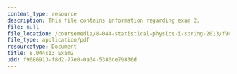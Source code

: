 ```yaml
---
content_type: resource
description: This file contains information regarding exam 2.
file: null
file_location: /coursemedia/8-044-statistical-physics-i-spring-2013/f9686913f8d277e00a345386ce79836d_MIT8_044S14_exam2_04.pdf
file_type: application/pdf
resourcetype: Document
title: 8.044s13 Exam2
uid: f9686913-f8d2-77e0-0a34-5386ce79836d
---
```

